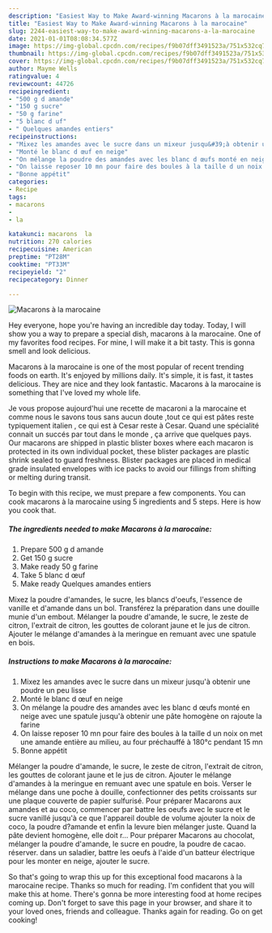 ```yaml
---
description: "Easiest Way to Make Award-winning Macarons à la marocaine"
title: "Easiest Way to Make Award-winning Macarons à la marocaine"
slug: 2244-easiest-way-to-make-award-winning-macarons-a-la-marocaine
date: 2021-01-01T08:08:34.577Z
image: https://img-global.cpcdn.com/recipes/f9b07dff3491523a/751x532cq70/macarons-a-la-marocaine-photo-principale-de-la-recette.jpg
thumbnail: https://img-global.cpcdn.com/recipes/f9b07dff3491523a/751x532cq70/macarons-a-la-marocaine-photo-principale-de-la-recette.jpg
cover: https://img-global.cpcdn.com/recipes/f9b07dff3491523a/751x532cq70/macarons-a-la-marocaine-photo-principale-de-la-recette.jpg
author: Mayme Wells
ratingvalue: 4
reviewcount: 44726
recipeingredient:
- "500 g d amande"
- "150 g sucre"
- "50 g farine"
- "5 blanc d uf"
- " Quelques amandes entiers"
recipeinstructions:
- "Mixez les amandes avec le sucre dans un mixeur jusqu&#39;à obtenir une poudre un peu lisse"
- "Monté le blanc d œuf en neige"
- "On mélange la poudre des amandes avec les blanc d œufs monté en neige avec une spatule jusqu&#39;à obtenir une pâte homogène on rajoute la farine"
- "On laisse reposer 10 mn pour faire des boules à la taille d un noix on met une amande entière au milieu, au four préchauffé à 180°c pendant 15 mn"
- "Bonne appétit"
categories:
- Recipe
tags:
- macarons
- 
- la

katakunci: macarons  la 
nutrition: 270 calories
recipecuisine: American
preptime: "PT28M"
cooktime: "PT33M"
recipeyield: "2"
recipecategory: Dinner

---
```



![Macarons à la marocaine](https://img-global.cpcdn.com/recipes/f9b07dff3491523a/751x532cq70/macarons-a-la-marocaine-photo-principale-de-la-recette.jpg)

Hey everyone, hope you're having an incredible day today. Today, I will show you a way to prepare a special dish, macarons à la marocaine. One of my favorites food recipes. For mine, I will make it a bit tasty. This is gonna smell and look delicious.

Macarons à la marocaine is one of the most popular of recent trending foods on earth. It's enjoyed by millions daily. It's simple, it is fast, it tastes delicious. They are nice and they look fantastic. Macarons à la marocaine is something that I've loved my whole life.

Je vous propose aujourd&#39;hui une recette de macaroni a la marocaine et comme nous le savons tous sans aucun doute ,tout ce qui est pâtes reste typiquement italien , ce qui est à Cesar reste à Cesar. Quand une spécialité connait un succés par tout dans le monde , ça arrive que quelques pays. Our macarons are shipped in plastic blister boxes where each macaron is protected in its own individual pocket, these blister packages are plastic shrink sealed to guard freshness. Blister packages are placed in medical grade insulated envelopes with ice packs to avoid our fillings from shifting or melting during transit.


To begin with this recipe, we must prepare a few components. You can cook macarons à la marocaine using 5 ingredients and 5 steps. Here is how you cook that.

<!--inarticleads1-->

##### The ingredients needed to make Macarons à la marocaine:

1. Prepare 500 g d amande
1. Get 150 g sucre
1. Make ready 50 g farine
1. Take 5 blanc d œuf
1. Make ready  Quelques amandes entiers


Mixez la poudre d&#39;amandes, le sucre, les blancs d&#39;oeufs, l&#39;essence de vanille et d&#39;amande dans un bol. Transférez la préparation dans une douille munie d&#39;un embout. Mélanger la poudre d&#39;amande, le sucre, le zeste de citron, l&#39;extrait de citron, les gouttes de colorant jaune et le jus de citron. Ajouter le mélange d&#39;amandes à la meringue en remuant avec une spatule en bois. 

<!--inarticleads2-->

##### Instructions to make Macarons à la marocaine:

1. Mixez les amandes avec le sucre dans un mixeur jusqu&#39;à obtenir une poudre un peu lisse
1. Monté le blanc d œuf en neige
1. On mélange la poudre des amandes avec les blanc d œufs monté en neige avec une spatule jusqu&#39;à obtenir une pâte homogène on rajoute la farine
1. On laisse reposer 10 mn pour faire des boules à la taille d un noix on met une amande entière au milieu, au four préchauffé à 180°c pendant 15 mn
1. Bonne appétit


Mélanger la poudre d&#39;amande, le sucre, le zeste de citron, l&#39;extrait de citron, les gouttes de colorant jaune et le jus de citron. Ajouter le mélange d&#39;amandes à la meringue en remuant avec une spatule en bois. Verser le mélange dans une poche à douille, confectionner des petits croissants sur une plaque couverte de papier sulfurisé. Pour préparer Macarons aux amandes et au coco, commencer par battre les oeufs avec le sucre et le sucre vanillé jusqu&#39;à ce que l&#39;appareil double de volume ajouter la noix de coco, la poudre d?amande et enfin la levure bien mélanger juste. Quand la pâte devient homogène, elle doit r… Pour préparer Macarons au chocolat, mélanger la poudre d&#39;amande, le sucre en poudre, la poudre de cacao. réserver. dans un saladier, battre les oeufs à l&#39;aide d&#39;un batteur électrique pour les monter en neige, ajouter le sucre. 

So that's going to wrap this up for this exceptional food macarons à la marocaine recipe. Thanks so much for reading. I'm confident that you will make this at home. There's gonna be more interesting food at home recipes coming up. Don't forget to save this page in your browser, and share it to your loved ones, friends and colleague. Thanks again for reading. Go on get cooking!
